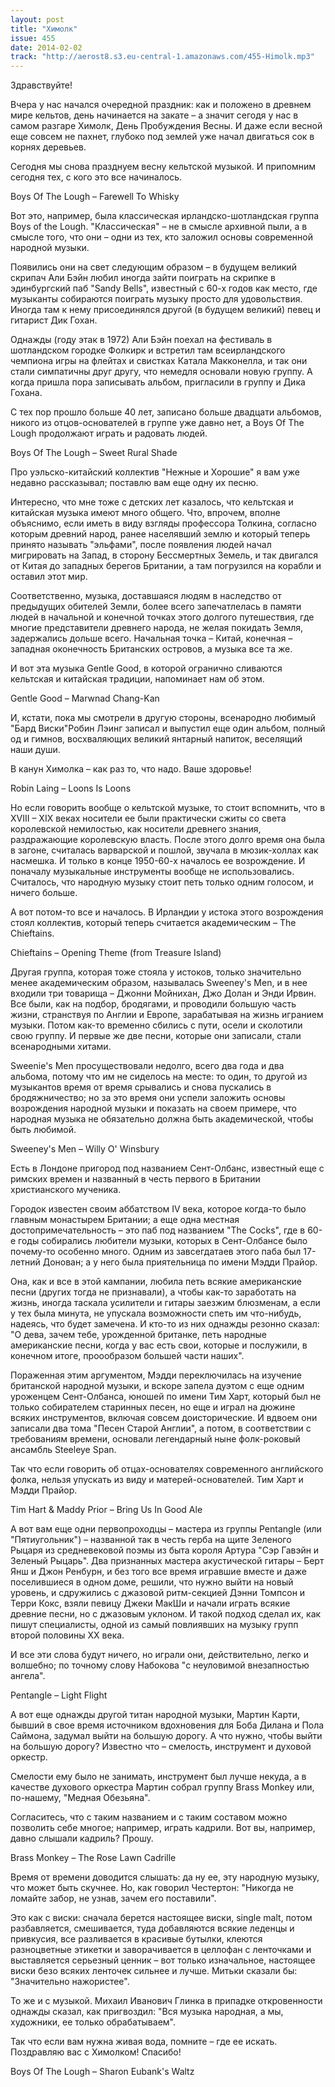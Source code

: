 ```yaml
---
layout: post
title: "Химолк"
issue: 455
date: 2014-02-02
track: "http://aerost8.s3.eu-central-1.amazonaws.com/455-Himolk.mp3"
---
```


Здравствуйте!

Вчера у нас начался очередной праздник: как и положено в древнем мире кельтов, день начинается на закате – а значит сегодя у нас в самом разгаре Химолк, День Пробуждения Весны. И даже если весной еще совсем не пахнет, глубоко под землей уже начал двигаться сок в корнях деревьев.

Сегодня мы снова празднуем весну кельтской музыкой. И припомним сегодня тех, с кого это все начиналось.

Boys Of The Lough – Farewell To Whisky

Вот это, например, была классическая ирландско-шотландская группа Boys of the Lough. "Классическая" – не в смысле архивной пыли, а в смысле того, что они – одни из тех, кто заложил основы современной народной музыки.

Появились они на свет следующим образом – в будущем великий скрипач Али Бэйн любил иногда зайти поиграть на скрипке в эдинбургский паб "Sandy Bells", известный с 60-х годов как место, где музыканты собираются поиграть музыку просто для удовольствия. Иногда там к нему присоединялся другой (в будущем великий) певец и гитарист Дик Гохан.

Однажды (году этак в 1972) Али Бэйн поехал на фестиваль в шотландском городке Фолкирк и встретил там всеирландского чемпиона игры на флейтах и свистках Катала Макконелла, и так они стали симпатичны друг другу, что немедля основали новую группу. А когда пришла пора записывать альбом, пригласили в группу и Дика Гохана.

С тех пор прошло больше 40 лет, записано больше двадцати альбомов, никого из отцов-основателей в группе уже давно нет, а Boys Of The Lough продолжают играть и радовать людей.

Boys Of The Lough – Sweet Rural Shade

Про уэльско-китайский коллектив "Нежные и Хорошие" я вам уже недавно рассказывал; поставлю вам еще одну их песню.

Интересно, что мне тоже с детских лет казалось, что кельтская и китайская музыка имеют много общего. Что, впрочем, вполне объяснимо, если иметь в виду взгляды профессора Толкина, согласно которым древний народ, ранее населявший землю и который теперь принято называть "эльфами", после появления людей начал мигрировать на Запад, в сторону Бессмертных Земель, и так двигался от Китая до западных берегов Британии, а там погрузился на корабли и оставил этот мир.

Соответственно, музыка, доставшаяся людям в наследство от предыдущих обителей Земли, более всего запечатлелась в памяти людей в начальной и конечной точках этого долгого путешествия, где многие представители древнего народа, не желая покидать Земля, задержались дольше всего. Начальная точка – Китай, конечная – западная оконечность Британских островов, а музыка все та же.

И вот эта музыка Gentle Good, в которой огранично сливаются кельтская и китайская традиции, напоминает нам об этом.

Gentle Good – Marwnad Chang-Kan

И, кстати, пока мы смотрели в другую стороны, всенародно любимый "Бард Виски"Робин Лэинг записал и выпустил еще один альбом, полный од и гимнов, восхваляющих великий янтарный напиток, веселящий наши души.

В канун Химолка – как раз то, что надо. Ваше здоровье!

Robin Laing – Loons Is Loons

Но если говорить вообще о кельтской музыке, то стоит вспомнить, что в XVIII – XIX веках носители ее были практически сжиты со света королевской немилостью, как носители древнего знания, раздражающие королевскую власть. После этого долго время она была в загоне, считалась варварской и пошлой, звучала в мюзик-холлах как насмешка. И только в конце 1950-60-х началось ее возрождение. И поначалу музыкальные инструменты вообще не использовались. Считалось, что народную музыку стоит петь только одним голосом, и ничего больше.

А вот потом-то все и началось. В Ирландии у истока этого возрождения стоял коллектив, который теперь считается академическим – The Chieftains.

Chieftains – Opening Theme (from Treasure Island)

Другая группа, которая тоже стояла у истоков, только значительно менее академическим образом, называлась Sweeney's Men, и в нее входили три товарища – Джонни Мойнихан, Джо Долан и Энди Ирвин. Все были, как на подбор, бродягами, и проводили большую часть жизни, странствуя по Англии и Европе, зарабатывая на жизнь игранием музыки. Потом как-то временно сбились с пути, осели и сколотили свою группу. И первые же две песни, которые они записали, стали всенародными хитами.

Sweenie's Men просуществовали недолго, всего два года и два альбома, потому что им не сиделось на месте: то один, то другой из музыкантов время от время срывались и снова пускались в бродяжничество; но за это время они успели заложить основы возрождения народной музыки и показать на своем примере, что народная музыка не обязательно должна быть академической, чтобы быть любимой.

Sweeney's Men – Willy O' Winsbury

Есть в Лондоне пригород под названием Сент-Олбанс, известный еще с римских времен и названный в честь первого в Британии христианского мученика.

Городок известен своим аббатством IV века, которое когда-то было главным монастырем Британии; а еще одна местная достопримечательность – это паб под названием "The Cocks", где в 60-е годы собирались любители музыки, которых в Сент-Олбансе было почему-то особенно много. Одним из завсегдатаев этого паба был 17-летний Донован; а у него была приятельница по имени Мэдди Прайор.

Она, как и все в этой кампании, любила петь всякие американские песни (других тогда не признавали), а чтобы как-то заработать на жизнь, иногда таскала усилители и гитары заезжим блюзменам, а если у тех была минута, не упускала возможности спеть им что-нибудь, надеясь, что будет замечена. И кто-то из них однажды резонно сказал: "О дева, зачем тебе, урожденной британке, петь народные американские песни, когда у вас есть свои, которые и послужили, в конечном итоге, проообразом большей части наших".

Пораженная этим аргументом, Мэдди переключилась на изучение британской народной музыки, и вскоре запела дуэтом с еще одним уроженцем Сент-Олбанса, юношей по имени Тим Харт, который был не только собирателем старинных песен, но еще и играл на дюжине всяких инструментов, включая совсем доисторические. И вдвоем они записали два тома "Песен Старой Англии", а потом, в соответствии с требованиям времени, основали легендарный ныне фолк-роковый ансамбль Steeleye Span.

Так что если говорить об отцах-основателях современного английского фолка, нельзя упускать из виду и матерей-основателей. Тим Харт и Мэдди Прайор.

Tim Hart & Maddy Prior – Bring Us In Good Ale

А вот вам еще одни первопроходцы – мастера из группы Pentangle (или "Пятиугольник") – названной так в честь герба на щите Зеленого Рыцаря из средневековой поэмы из быта короля Артура "Сэр Гавэйн и Зеленый Рыцарь". Два признанных мастера акустической гитары – Берт Янш и Джон Ренбурн, и без того все время игравшие вместе и даже поселившиеся в одном доме, решили, что нужно выйти на новый уровень, и сдружились с джазовой ритм-секцией Дэнни Томпсон и Терри Кокс, взяли певицу Джеки МакШи и начали играть всякие древние песни, но с джазовым уклоном. И такой подход сделал их, как пишут специалисты, одной из самый повлиявших на музыку групп второй половины XX века.

И все эти слова будут ничего, но играли они, действительно, легко и волшебно; по точному слову Набокова "с неуловимой внезапностью ангела".

Pentangle – Light Flight

А вот еще однажды другой титан народной музыки, Мартин Карти, бывший в свое время источником вдохновения для Боба Дилана и Пола Саймона, задумал выйти на большую дорогу. А что нужно, чтобы выйти на большую дорогу? Известно что – смелость, инструмент и духовой оркестр.

Смелости ему было не занимать, инструмент был лучше некуда, а в качестве духового оркестра Мартин собрал группу Brass Monkey или, по-нашему, "Медная Обезьяна".

Согласитесь, что с таким названием и с таким составом можно позволить себе многое; например, играть кадрили. Вот вы, например, давно слышали кадриль? Прошу.

Brass Monkey – The Rose Lawn Cadrille

Время от времени доводится слышать: да ну ее, эту народную музыку, что может быть скучнее. Но, как говорил Честертон: "Никогда не ломайте забор, не узнав, зачем его поставили".

Это как с виски: сначала берется настоящее виски, single malt, потом разбавляется, смешивается, туда добавляются всякие леденцы и привкусия, все разливается в красивые бутылки, клеются разноцветные этикетки и заворачивается в целлофан с ленточками и выставляется серьезный ценник – вот только изначальное, настоящее виски безо всяких ленточек сильнее и лучше. Митьки сказали бы: "Значительно нажористее".

То же и с музыкой. Михаил Иванович Глинка в припадке откровенности однажды сказал, как пригвоздил: "Вся музыка народная, а мы, художники, ее только обрабатываем".

Так что если вам нужна живая вода, помните – где ее искать. Поздравляю вас с Химолком! Спасибо!

Boys Of The Lough – Sharon Eubank's Waltz
